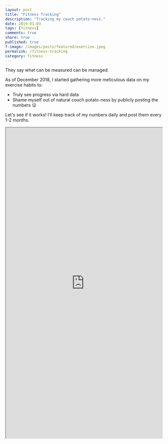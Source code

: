 ```yaml
---
layout: post
title: "Fitness Tracking"
description: "Tracking my couch potato-ness."
date: 2019-01-03
tags: [fitness]
comments: true
share: true
published: true
f-image: /images/posts/featured/exercise.jpeg
permalink: /fitness-tracking
category: fitness
---
```



They say what can be measured can be managed. 

As of December 2018, I started gathering more meticulous data on my exercise habits to:

* Truly see progress via hard data
* Shame myself out of natural couch potato-ness by publicly posting the numbers 😛

Let's see if it works! I'll keep track of my numbers daily and post them every 1-2 months.

<iframe width='100%' height='1000' src="https://docs.google.com/spreadsheets/d/e/2PACX-1vRKqw85L0MPdyL5yEOvyPKT_3UrwOBzXRgwlefCB_R-xN35pmQqFYaZ2bpRZkBV7R3OfTVbVFiLQKc-/pubhtml?gid=1934807814&amp;single=true&amp;widget=true&amp;headers=false"></iframe>